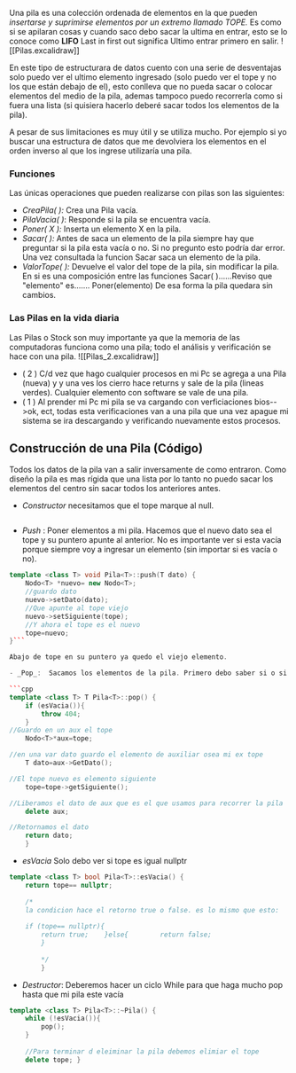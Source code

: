 Una pila es una colección ordenada de elementos en la que pueden _insertarse y suprimirse elementos por un extremo llamado TOPE._ Es como si se apilaran cosas y cuando saco debo sacar la ultima en entrar, esto se lo conoce como **LIFO** Last in first out significa Ultimo entrar primero en salir.
![[Pilas.excalidraw]]

En este tipo de estructurara de datos cuento con una serie de desventajas solo puedo ver el ultimo elemento ingresado (solo puedo ver el tope y no los que están debajo de el), esto conlleva que no pueda sacar o colocar elementos del medio de la pila, ademas tampoco puedo recorrerla como si fuera una lista (si quisiera hacerlo deberé sacar todos los elementos de la pila).

A pesar de sus limitaciones es muy útil y se utiliza mucho. Por ejemplo si yo buscar una estructura de datos que me devolviera los elementos en el orden inverso al que los ingrese utilizaría una pila. 


### Funciones
Las únicas operaciones que pueden realizarse con pilas son las siguientes:

- _CreaPila( ):_ Crea una Pila vacía.
- _PilaVacia( )_: Responde si la pila se encuentra vacía. 
- _Poner( X ):_ Inserta un elemento X en la pila.
- _Sacar( ):_ Antes de saca un elemento de la pila siempre hay que preguntar si la pila esta vacía o no. Si no pregunto esto podría dar error. Una vez consultada la funcion Sacar saca un elemento de la pila. 
- _ValorTope( ):_  Devuelve el valor del tope de la pila, sin modificar la pila. En si es una composición entre las funciones Sacar( )......Reviso que "elemento" es....... Poner(elemento) De esa forma la pila quedara sin cambios.

### Las Pilas en la vida diaria
Las Pilas o Stock son muy importante ya que la memoria de las computadoras funciona como una pila; todo el análisis y verificación se hace con una pila.
![[Pilas_2.excalidraw]]
- ( 2 ) C/d vez que hago cualquier procesos en mi Pc se agrega a una Pila (nueva) y y una ves los cierro hace returns y sale de la pila (lineas verdes). Cualquier elemento con software se vale de una pila. 
- ( 1 ) Al prender mi Pc mi pila se va cargando con verficiaciones bios-->ok, ect, todas esta verificaciones van a una pila que una vez apague mi sistema se ira descargando y verificando nuevamente estos procesos. 



## Construcción de una Pila (Código)

Todos los datos de la pila van a salir inversamente de como entraron. Como diseño la pila es mas rígida que una lista por lo tanto no puedo sacar los elementos del centro sin sacar todos los anteriores antes. 


- _Constructor_ necesitamos que el tope marque al null.
```cpp

```

- _Push_ : Poner elementos a mi pila. Hacemos que el nuevo dato sea el tope y su puntero apunte al anterior. No es importante ver si esta vacía porque siempre voy a ingresar un elemento (sin importar si es vacía o no).

```cpp
template <class T> void Pila<T>::push(T dato) {  
    Nodo<T> *nuevo= new Nodo<T>; 
    //guardo dato 
    nuevo->setDato(dato);  
    //Que apunte al tope viejo
    nuevo->setSiguiente(tope); 
    //Y ahora el tope es el nuevo 
    tope=nuevo;  
}```

Abajo de tope en su puntero ya quedo el viejo elemento.

- _Pop_:  Sacamos los elementos de la pila. Primero debo saber si o si si esta vacía o no.  Luego guardo el dato del tope, una vez guardado pongo el tope el elemento siguiente de la pila. 

```cpp
template <class T> T Pila<T>::pop() {  
    if (esVacia()){  
        throw 404;  
    }  
//Guardo en un aux el tope
    Nodo<T>*aux=tope;  

//en una var dato guardo el elemento de auxiliar osea mi ex tope
    T dato=aux->GetDato();  

//El tope nuevo es elemento siguiente
    tope=tope->getSiguiente();  

//Liberamos el dato de aux que es el que usamos para recorrer la pila
    delete aux;  

//Retornamos el dato
    return dato;  
    }
```

- _esVacia_ Solo debo ver si tope es igual nullptr
```cpp
template <class T> bool Pila<T>::esVacia() {  
    return tope== nullptr;  
  
    /*
    la condicion hace el retorno true o false. es lo mismo que esto:
    
    if (tope== nullptr){  
        return true;    }else{        return false;    
        }
        
        */
        }
```

- _Destructor_: Deberemos hacer un ciclo While para que haga mucho pop hasta que mi pila este vacía

```cpp
template <class T> Pila<T>::~Pila() {  
    while (!esVacia()){  
        pop();  
    }  
  
    //Para terminar d eleiminar la pila debemos elimiar el tope  
    delete tope; }
```

